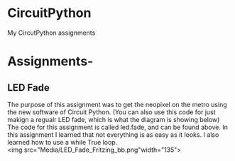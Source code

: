 # CircuitPython
My CircutPython assignments

# Assignments-
## LED Fade
The purpose of this assignment was to get the neopixel on the metro using the new software of Circuit Python. (You can also use this code for just makign a regualr LED fade, which is what the diagram is showing below) The code for this assignment is called led.fade, and can be found above. In this assignment I learned that not everything is as easy as it looks. I also learned how to use a while True loop.   
<img src="Media/LED_Fade_Fritzing_bb.png"width="135">
